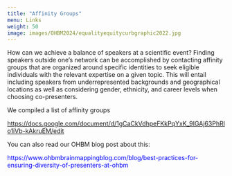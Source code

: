 ```yaml
---
title: "Affinity Groups"
menu: Links
weight: 50
image: images/OHBM2024/equalityequitycurbgraphic2022.jpg
---
```



How can we achieve a balance of speakers at a scientific event? Finding speakers outside one’s network can be accomplished by contacting affinity groups that are organized around specific identities to seek eligible individuals with the relevant expertise on a given topic. This will entail including speakers from underrepresented backgrounds and geographical locations as well as considering gender, ethnicity, and career levels when choosing co-presenters. 

We compiled a list of affinity groups <p style="color:blue;">https://docs.google.com/document/d/1gCaCkVdhpeFKkPqYxK_9IGAj63PhRlo1iVb-kAkruEM/edit </p>

You can also read our OHBM blog post about this: 

<p style="color:blue;">https://www.ohbmbrainmappingblog.com/blog/best-practices-for-ensuring-diversity-of-presenters-at-ohbm </p>







